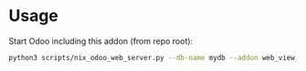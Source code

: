 # Usage

Start Odoo including this addon (from repo root):

```bash
python3 scripts/nix_odoo_web_server.py --db-name mydb --addon web_view_leaflet_map_partner
```
